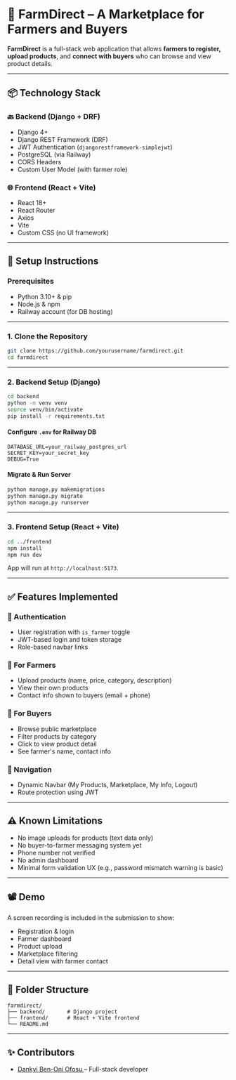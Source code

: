 # 🌾 FarmDirect – A Marketplace for Farmers and Buyers

**FarmDirect** is a full-stack web application that allows **farmers to register, upload products**, and **connect with buyers** who can browse and view product details.

---

## 📦 Technology Stack

### 🔙 Backend (Django + DRF)
- Django 4+
- Django REST Framework (DRF)
- JWT Authentication (`djangorestframework-simplejwt`)
- PostgreSQL (via Railway)
- CORS Headers
- Custom User Model (with farmer role)

### 🌐 Frontend (React + Vite)
- React 18+
- React Router
- Axios
- Vite
- Custom CSS (no UI framework)

---

## 🚀 Setup Instructions

### Prerequisites
- Python 3.10+ & pip
- Node.js & npm
- Railway account (for DB hosting)

---

### 1. Clone the Repository
```bash
git clone https://github.com/yourusername/farmdirect.git
cd farmdirect
```

---

### 2. Backend Setup (Django)
```bash
cd backend
python -m venv venv
source venv/bin/activate
pip install -r requirements.txt
```

#### Configure `.env` for Railway DB
```env
DATABASE_URL=your_railway_postgres_url
SECRET_KEY=your_secret_key
DEBUG=True
```

#### Migrate & Run Server
```bash
python manage.py makemigrations
python manage.py migrate
python manage.py runserver
```

---

### 3. Frontend Setup (React + Vite)
```bash
cd ../frontend
npm install
npm run dev
```

App will run at `http://localhost:5173`.

---

## ✅ Features Implemented

### 👥 Authentication
- User registration with `is_farmer` toggle
- JWT-based login and token storage
- Role-based navbar links

### 🌾 For Farmers
- Upload products (name, price, category, description)
- View their own products
- Contact info shown to buyers (email + phone)

### 🛒 For Buyers
- Browse public marketplace
- Filter products by category
- Click to view product detail
- See farmer's name, contact info

### 🧭 Navigation
- Dynamic Navbar (My Products, Marketplace, My Info, Logout)
- Route protection using JWT

---

## ⚠️ Known Limitations

- No image uploads for products (text data only)
- No buyer-to-farmer messaging system yet
- Phone number not verified
- No admin dashboard
- Minimal form validation UX (e.g., password mismatch warning is basic)

---

## 📽️ Demo

A screen recording is included in the submission to show:

- Registration & login
- Farmer dashboard
- Product upload
- Marketplace filtering
- Detail view with farmer contact

---

## 📁 Folder Structure

```
farmdirect/
├── backend/       # Django project
├── frontend/      # React + Vite frontend
└── README.md
```

---

## ✨ Contributors

- [Dankyi Ben-Oni Ofosu ](https://github.com/DankyiBenjamin) – Full-stack developer

